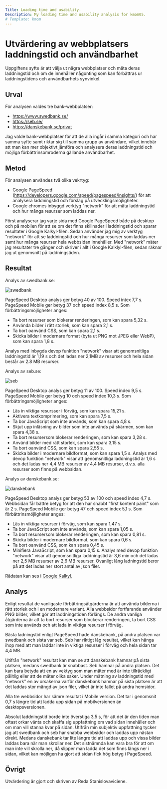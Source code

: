 ```yaml
---
Title: Loading time and usability.
Description: My loading time and usability analysis for kmom05.
# Template: kmom
---
```


Utvärdering av webbplatsers laddningstid och användbarhet
=======================

Uppgiftens syfte är att välja ut några webbplatser och mäta deras laddningstid och om de innehåller någonting som kan förbättras ur laddningstidens och användbarhets synvinkel.


Urval
-----------------------

För analysen valdes tre bank-webbplatser:
* https://www.swedbank.se/
* https://seb.se/
* https://danskebank.se/privat


Jag valde bank-webbplatser för att de alla ingår i samma kategori och har samma syfte samt riktar sig till samma grupp av användare, vilket innebär att man kan mer objektivt jämföra och analysera deras laddningstid och möjliga förbättrinsomroderna gällande användbarhet. 

Metod
-----------------------

För analysen användes två olika vekrtyg:
* Google PageSpeed (https://developers.google.com/speed/pagespeed/insights/) för att analysera laddningstid och förslag på utvecklingsmöjligheter.
* Google chromes inbyggd verktyg "network" för att mäta laddningstid och hur många resurser som laddas ner.

Först analyserar jag varje sida med Google PageSpeed både på desktop och på mobilen för att se om det finns skillnader i laddningstid och sparar resultater i Google Kalkyl-filen. Sedan använder jag mig av verktyg "network" för att se laddningstid och hur många resurser som laddas ner samt hur många resurser hela webbsidan innehåller. Med "network" mäter jag resultater tre gånger och skriver i allt i Google Kalklyl-filen, sedan räknar jag ut genomsnitt på laddningstiden. 

Resultat
-----------------------

Analys av swedbank.se:

<img src="../assets/img/swe1.png" class="bank" alt="swedbank">

PageSpeed Desktop analys ger betyg 40 av 100. Speed intex 7,7 s. PageSpeed Mobile ger betyg 37 och speed index 8,5 s.
Som förbättringsmöjligheter anges: 
* Ta bort resurser som blokerar renderingen, som kan spara 5,32 s.
* Använda bilder i rätt storlek, som kan spara 2,1 s.
* Ta bort oanvänd CSS, som kan spara 2,1 s.
* Skicka bilder i modernare format (byta ut PNG mot JPEG eller WebP), som kan spara 1,8 s.


Analys med inbygda devop funktion "network" visar att genomsnitliga laddningstid är 1,19 s och det ladas ner 2,1MB av resurser och hela sidan består av 2.8 MB resurser.

Analys av seb.se:

<img src="../assets/img/seb1.png" class="bank" alt="seb">

PageSpeed Desktop analys ger betyg 11 av 100. Speed index 9,5 s. PageSpeed Mobile ger betyg 10 och speed index 10,3 s.
Som förbättringsmöjligheter anges:
* Läs in viktiga resursser i förväg, som kan spara 15,21 s.
* Aktivera textkomprimering, som kan spara 7,5 s.
* Ta bor JavaScript som inte används, som kan spara 4,8 s.
* Skjut upp inläsning av bilder som inte används på skärmen, som kan spara 4,38 s.
* Ta bort resursersom blokerar renderingen, som kan spara 3,28 s.
* Använd bilder med rätt storlek, som kan spara 3,15 s.
* Ta bort oanvänd CSS, som kan spara 2,55 s.
* Skicka bilder i modernare bildformat, som kan spara 1,5 s.
Analys med devop funktion "network" visar att genomsnitliga laddningstid är 1,6 s och det ladas ner 4,4 MB resurser av 4,4 MB resurser, d.v.s. alla resurser som finns på webbsidan.


Analys av danskebank.se:

<img src="../assets/img/dansk1.png" class="bank" alt="danskebank">

PageSpeed Desktop analys ger betyg  53 av 100 och speed index 4,7 s. Webbsidan får bättre betyg för att den har snabbt "first kontent paint" som är 2 s. PageSpeed Mobile ger betyg 47 och speed index 5,1 s.
Som förbättrinsmöjligheter anges:
* Läs in viktiga resurser i förväg, som kan spara 1,47 s.
* Ta bor JavaScript som inte används, som kan spara 1,05 s.
* Ta bort resursersom blokerar renderingen, som kan spara 0,81 s.
* Skicka bilder i modernare bildformat, som kan spara 0,6 s.
* Ta bort oanvänd CSS, som kan spara 0,45 s.
* Minifiera JavaScript, som kan spara 0,15 s.
Analys med devop funktion "network" visar att genomsnitliga laddningstid är 3,6 min och det ladas ner 2,5 MB resurser av 2,6 MB resurser. Ovanligt lång ladningstid beror på att det ladas ner stort antal av json filer.

Rådatan kan ses i <a href="https://docs.google.com/spreadsheets/d/1w6NwtIttO7r7MFzVE2XWotL_Ifmq-3j4420F6vGu4dQ/edit?usp=sharing">Google Kalkyl.</a>


Analys
-----------------------

Enligt resultat de vanligaste förbätringsåtgärderna är att använda bilderna i rätt storlek och i en modernare variant. Alla webbsidor fortfarande använder PNG bilder, vilket gör att laddningstiden förlängs. De andra vanliga åtgärderna är att ta bort resurser som blockerar renderingen, ta bort CSS som inte används och att lada in viktiga resurser i förväg.


Bästa ladningstid enligt PageSpeed hade danskebank, på andra platsen var swedbank och sista var seb. Seb har riktigt låg resultat, vilket kan hänga ihop med att man laddar inte in viktiga resurser i förväg och hela sidan tar 4,4 MB. 


Utifrån "network" resultat kan man se att danskebank hamnar på sista platsen, medans swedbank är snabbast. Seb hamnar på andra platsen. Det kan bara betyda att en av vektyg som man mäter med är inte tillräckligt pålitlig eller att de mäter olika saker. Under mätning av laddningstid med "network" en av orsakerna varför danskebank hamnar på sista platsen är att det laddas stor mängd av json filer, vilket är inte fallet på andra hemsidor.


Alla tre webbsidor har sämre resultat i Mobile version. Det tar i genomsnit 0,7 s längre tid att ladda upp sidan på mobilversionen än desktopsversionen.


Absolut laddningstid borde inte överstiga 3,5 s, för att det är den tiden man oftast orkar vänta och skaffa sig uppfattning om vad sidan innehåller och om man vill stanna kvar på sidan. Utifrån min subjektiv uppfattning tycker jag att swedbank och seb har snabba webbsidor och laddas upp nästan direkt. Medans danskebank tar lite längre tid att laddas upp och vissa bilder laddas bara när man skrollar ner. Det sistnämnda kan vara bra för att om man inte vill skrolla ner, då slipper man ladda det som finns längs ner i sidan, vilket kan möjligen ha gjort att sidan fick hög betyg i PageSpeed. 


Övrigt
-----------------------

Utvärdering är gjort och skriven av Reda Stanislovaviciene.